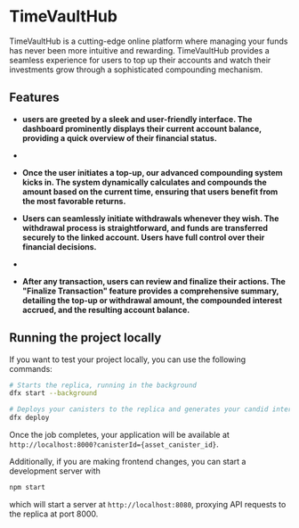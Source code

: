 # TimeVaultHub

TimeVaultHub is a cutting-edge online platform where managing your funds has never been more intuitive and rewarding. TimeVaultHub provides a seamless experience for users to top up their accounts and watch their investments grow through a sophisticated compounding mechanism.

## Features

- **users are greeted by a sleek and user-friendly interface. The dashboard prominently displays their current account balance, providing a quick overview of their financial status.**
- 
- **Once the user initiates a top-up, our advanced compounding system kicks in. The system dynamically calculates and compounds the amount based on the current time, ensuring that users benefit from the most favorable returns.** 

- **Users can seamlessly initiate withdrawals whenever they wish. The withdrawal process is straightforward, and funds are transferred securely to the linked account. Users have full control over their financial decisions.**
- 
- **After any transaction, users can review and finalize their actions. The "Finalize Transaction" feature provides a comprehensive summary, detailing the top-up or withdrawal amount, the compounded interest accrued, and the resulting account balance.** 

## Running the project locally

If you want to test your project locally, you can use the following commands:

```bash
# Starts the replica, running in the background
dfx start --background

# Deploys your canisters to the replica and generates your candid interface
dfx deploy
```

Once the job completes, your application will be available at `http://localhost:8000?canisterId={asset_canister_id}`.

Additionally, if you are making frontend changes, you can start a development server with

```bash
npm start
```

which will start a server at `http://localhost:8080`, proxying API requests to the replica at port 8000.
